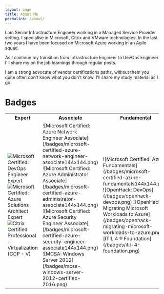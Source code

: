 ```yaml
---
layout: page
title: About Me
permalink: /about/
---
```


I am Senior Infrastructure Engineer working in a Managed Service Provider setting. 
I specialise in Microsoft, Citrix and VMware technologies.
In the last two years I have been focused on Microsoft Azure working in an Agile squad.

As I continue my transition from Infrastructure Engineer to DevOps Engineer I'll share my on the job learnings through regular posts. 

I am a strong advocate of vendor certifications paths, without them you quite often don't know what you don't know. I'll share my study material as I go.

# Badges
<table>
  <tr>
    <th>Expert</th>
    <th>Associate</th>
    <th>Fundamental</th>
  </tr>
  <tr>
    <td>
    <img src="/badges/microsoft-certified-devops-engineer-expert144x144.png" alt="Microsoft Certified: DevOps Engineer Expert">
    <img src="/badges/microsoft-certified-azure-solutions-architect-expert144x144.png" alt="Microsoft Certified: Azure Solutions Architect Expert">
    <img src="/badges/citrix-certified-professional-virtualization-ccp-v.5.png" alt="Citrix Certified Professional - Virtualization (CCP - V)">
    </td>
    <td>
    ![Microsoft Certified: Azure Network Engineer Associate](/badges/microsoft-certified-azure-network-engineer-associate144x144.png)
    ![Microsoft Certified: Azure Administrator Associate](/badges/microsoft-certified-azure-administrator-associate144x144.png)
    ![Microsoft Certified: Azure Security Engineer Associate](/badges/microsoft-certified-azure-security-engineer-associate144x144.png)
    ![MCSA: Windows Server 2012](/badges/mcsa-windows-server-2012-certified-2016.png)
    </td>
    <td>
    ![Microsoft Certified: Azure Fundamentals](/badges/microsoft-certified-azure-fundamentals144x144.png)
    ![OpenHack: DevOps](/badges/openhack-devops.png)
    ![OpenHack: Migrating Microsoft Workloads to Azure](/badges/openhack-migrating-microsoft-workloads-to-azure.png)
    ![ITIL 4 ® Foundation](/badges/itil-4-foundation.png)
    </td>
  </tr>
</table>









